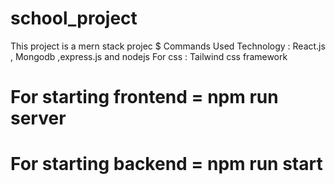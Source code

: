 # school_project
This project is a mern stack projec
$ Commands
Used Technology : React.js , Mongodb ,express.js and nodejs
For css  : Tailwind css framework
# For starting frontend = npm run server 
# For starting backend = npm run start
